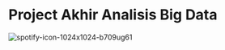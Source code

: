# Project Akhir Analisis Big Data

![spotify-icon-1024x1024-b709ug61](https://github.com/user-attachments/assets/a5ee37d6-d520-48fb-8f06-fe2f6e1468f2)

# 
